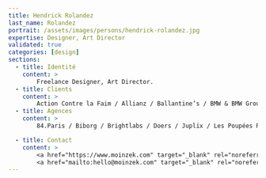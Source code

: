 ```yaml
---
title: Hendrick Rolandez
last_name: Rolandez
portrait: /assets/images/persons/hendrick-rolandez.jpg
expertise: Designer, Art Director
validated: true
categories: [design]
sections:
  - title: Identité
    content: >
        Freelance Designer, Art Director.
  - title: Clients
    content: >
        Action Contre la Faim / Allianz / Ballantine’s / BMW & BMW Group / Carlsberg / Chanel / Chloé / Dubai Opera / Google / Groupama / Havana Club / Helena Rubinstein / Kiehl’s / Lancôme / Mobalpa / Nespresso / Opéra de Paris / Oracom / Parrot / Partouche / Piaget / Warner Bros
  - title: Agences
    content: >
        84.Paris / Biborg / Brightlabs / Doers / Juplix / Les Poupées Russes / Maetva / M5859 Apps / Spin-On / Semio Design / The Brand Canvas / The Supply / Urbania Media / Werkstatt

  - title: Contact
    content: >
        <a href="https://www.moinzek.com" target="_blank" rel="noreferrer">Site</a> –
        <a href="mailto:hello@moinzek.com" target="_blank" rel="noreferrer">Mail</a>
---
```

